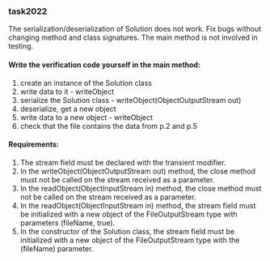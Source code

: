 ### task2022

The serialization/deserialization of Solution does not work.
Fix bugs without changing method and class signatures.
The main method is not involved in testing.

#### Write the verification code yourself in the main method:

1) create an instance of the Solution class <br>
2) write data to it - writeObject <br>
3) serialize the Solution class - writeObject(ObjectOutputStream out)<br>
4) deserialize, get a new object<br>
5) write data to a new object - writeObject<br>
6) check that the file contains the data from p.2 and p.5<br>


#### Requirements:
1. The stream field must be declared with the transient modifier.
2. In the writeObject(ObjectOutputStream out) method, the close method must not be called on the stream received as a parameter.
3. In the readObject(ObjectInputStream in) method, the close method must not be called on the stream received as a parameter.
4. In the readObject(ObjectInputStream in) method, the stream field must be initialized with a new object of the FileOutputStream type with parameters (fileName, true).
5. In the constructor of the Solution class, the stream field must be initialized with a new object of the FileOutputStream type with the (fileName) parameter.